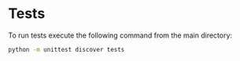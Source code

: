 # Tests

To run tests execute the following command from the main directory:

```bash
python -m unittest discover tests
```